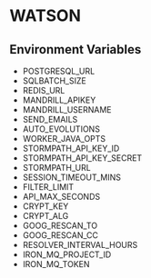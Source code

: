 # WATSON

## Environment Variables
* POSTGRESQL_URL
* SQLBATCH_SIZE
* REDIS_URL
* MANDRILL_APIKEY
* MANDRILL_USERNAME
* SEND_EMAILS
* AUTO_EVOLUTIONS
* WORKER_JAVA_OPTS
* STORMPATH_API_KEY_ID
* STORMPATH_API_KEY_SECRET
* STORMPATH_URL
* SESSION_TIMEOUT_MINS
* FILTER_LIMIT
* API_MAX_SECONDS
* CRYPT_KEY
* CRYPT_ALG
* GOOG_RESCAN_TO
* GOOG_RESCAN_CC
* RESOLVER_INTERVAL_HOURS
* IRON_MQ_PROJECT_ID
* IRON_MQ_TOKEN

